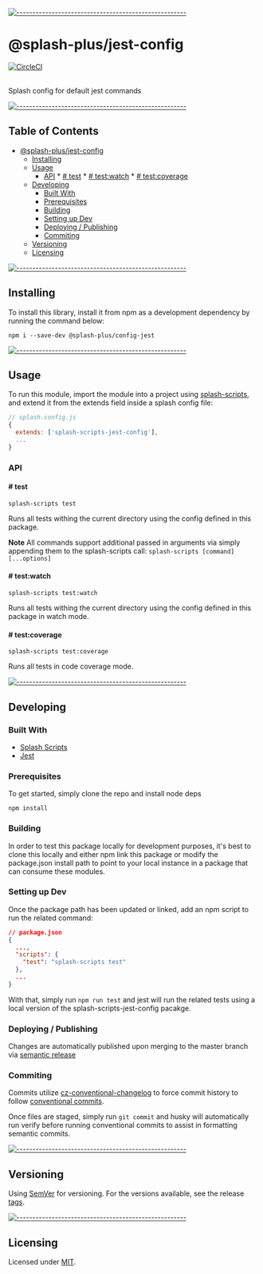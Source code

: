 <!-- ⚠️ This README has been generated from the file(s) "./readme/blueprint.md" ⚠️-->
[![-----------------------------------------------------](https://raw.githubusercontent.com/andreasbm/readme/master/assets/lines/water.png)](#-pkgname-)

# @splash-plus/jest-config
[![CircleCI](https://circleci.com/gh/bmpieretti/splash-scripts-jest-config.svg?style=svg)](https://circleci.com/gh/bmpieretti/splash-scripts-jest-config)

<br />
Splash config for default jest commands

[![-----------------------------------------------------](https://raw.githubusercontent.com/andreasbm/readme/master/assets/lines/water.png)](#table-of-contents)

## Table of Contents

* [@splash-plus/jest-config](#splash-plusjest-config)
	* [Installing](#installing)
	* [Usage](#usage)
		* [API](#api)
				* [# test](#-test)
				* [# test:watch](#-testwatch)
				* [# test:coverage](#-testcoverage)
	* [Developing](#developing)
		* [Built With](#built-with)
		* [Prerequisites](#prerequisites)
		* [Building](#building)
		* [Setting up Dev](#setting-up-dev)
		* [Deploying / Publishing](#deploying--publishing)
		* [Commiting](#commiting)
	* [Versioning](#versioning)
	* [Licensing](#licensing)

[![-----------------------------------------------------](https://raw.githubusercontent.com/andreasbm/readme/master/assets/lines/water.png)](#installing)

## Installing

To install this library, install it from npm as a development dependency by running the command below:

```shell
npm i --save-dev @splash-plus/config-jest
```


[![-----------------------------------------------------](https://raw.githubusercontent.com/andreasbm/readme/master/assets/lines/water.png)](#usage)

## Usage

To run this module, import the module into a project using [splash-scripts](https://github.com/bmpieretti/splash-scripts), and extend it from the extends field inside a splash config file:

``` js
// splash.config.js
{
  extends: ['splash-scripts-jest-config'],
  ...
}
```

### API

#### # test
```
splash-scripts test
```

Runs all tests withing the current directory using the config defined in this package.

**Note** All commands support additional passed in arguments via simply appending them to the splash-scripts call: `splash-scripts [command] [...options]`

#### # test:watch
```
splash-scripts test:watch
```

Runs all tests withing the current directory using the config defined in this package in watch mode.

#### # test:coverage
```
splash-scripts test:coverage
```

Runs all tests in code coverage mode.



[![-----------------------------------------------------](https://raw.githubusercontent.com/andreasbm/readme/master/assets/lines/water.png)](#developing)

## Developing

### Built With

- [Splash Scripts](https://github.com/bmpieretti/splash-scripts)
- [Jest](https://jestjs.io/)

### Prerequisites

To get started, simply clone the repo and install node deps
```shell
npm install
```

### Building

In order to test this package locally for development purposes, it's best to clone this locally and either npm link this package or modify the package.json install path to point to your local instance in a package that can consume these modules.

### Setting up Dev

Once the package path has been updated or linked, add an npm script to run the related command:

```json
// package.json
{
  ...,
  "scripts": {
    "test": "splash-scripts test"
  },
  ...
}
```

With that, simply run `npm run test` and jest will run the related tests using a local version of the splash-scripts-jest-config pacakge.

### Deploying / Publishing

Changes are automatically published upon merging to the master branch via [semantic release](https://github.com/semantic-release/semantic-release)

### Commiting

Commits utilize [cz-conventional-changelog](https://github.com/commitizen/cz-conventional-changelog) to force commit history to follow [conventional commits](https://www.conventionalcommits.org).

Once files are staged, simply run `git commit` and husky will automatically run verify before running conventional commits to assist in formatting semantic commits.


[![-----------------------------------------------------](https://raw.githubusercontent.com/andreasbm/readme/master/assets/lines/water.png)](#versioning)

## Versioning

Using [SemVer](http://semver.org/) for versioning. For the versions available, see the release [tags](https://github.com/bmpieretti/splash-scripts-jest-config/tags).


[![-----------------------------------------------------](https://raw.githubusercontent.com/andreasbm/readme/master/assets/lines/water.png)](#licensing)

## Licensing

Licensed under [MIT](https://opensource.org/licenses/MIT).

